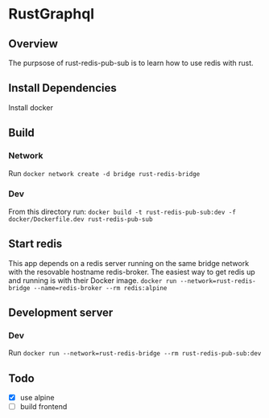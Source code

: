 # RustGraphql

## Overview
The purpsose of rust-redis-pub-sub is to learn how to use redis with rust. 

## Install Dependencies
Install docker

## Build
### Network 
Run `docker network create -d bridge rust-redis-bridge`

### Dev
From this directory run: `docker build -t rust-redis-pub-sub:dev -f docker/Dockerfile.dev rust-redis-pub-sub`

## Start redis

This app depends on a redis server running on the same bridge network with the resovable hostname redis-broker. The easiest way to get redis up and running is with their Docker image. 
`docker run --network=rust-redis-bridge --name=redis-broker --rm redis:alpine`

## Development server
### Dev
Run `docker run --network=rust-redis-bridge --rm rust-redis-pub-sub:dev`

## Todo
* [x] use alpine
* [ ] build frontend